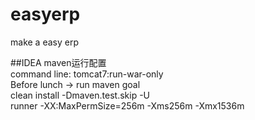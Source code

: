 # easyerp
make a easy erp

##IDEA  maven运行配置  
command line: tomcat7:run-war-only  
Before lunch -> run maven goal  
clean install -Dmaven.test.skip -U  
runner -XX:MaxPermSize=256m -Xms256m -Xmx1536m
